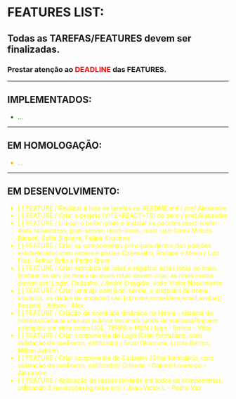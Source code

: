 # FEATURES LIST:

## Todas as TAREFAS/FEATURES devem ser finalizadas.
### Prestar atenção ao <span style="color:red">DEADLINE</span> das FEATURES. 

---
## IMPLEMENTADOS:
<ul style="color:green">
	<li> ...</li>
</ul>

---
## EM HOMOLOGAÇÃO:
<ul style="color:orange">
   <li> ...</li>
</ul>

---
## EM DESENVOLVIMENTO:
<ul style="color:yellow">
<li>[   ] FEATURE / Realizar a lista de tarefas no README.md / prof.Alexandre </li>
<li>[   ] FEATURE / Criar o projeto (VITE+REACT+TS) do zero / prof.Alexandre </li>
<li>[   ] FEATURE / Limpar o boiler-plate e instalar os pacotes react-router-dom, tailwindcss, json-server, react-icons, react-use-form/ Moisés Barsoti, Sofia Siqueira, Felipe Kirschne </li>
<li>[   ] FEATURE / Criar os componentes principais dentro dos padrões estabelecidos com nomes e pastas Cabecalho, Rodape e Menu /  Luiz Flosi, Arthur Brito e Pedro Brum  </li>
<li>[   ] FEATURE / Criar estrutura de rotas e registrar estas rotas no main, lembrar os dev do menu de quais rotas devem criar, as rotas inicias devem ser: Login, Cadastro. /  André Emygdio, João Victor Nascimento </li>
<li>[   ] FEATURE / Criar uma api com json-server, o endpoint de nome usuarios, os dados do endpoint são [id,nome,nomeUser,email,avatar]/ Rossoni - Kelson- Alex  </li>
<li>[   ] FEATURE / Criação de conteúdo dinâmico na Home - sistema de notícias(Colocar uma api publica trocando cards de noticias)Peguem exemplos em sites como UOL, TERRA e MSN /  Iago - Enrico - Vitor   </li>
<li>[   ] FEATURE / Criar componente de Login(Criar formulário, com validação de useForms, estilizado) /  Enzo Okuizumi, Lucas Barros, Milton Jakson
    </li>
<li>[   ] FEATURE / Criar componente de Cadastro (Criar formulário, com validação de useForms, estilizado)/  Orlando - Gabriel Lourenço - Alexandre </li>
<li>[   ] FEATURE / Aplicação de responsividade em todos os componentes, utilizando 3 resoluções(lg,md e sm) / Joao Victor L - Pedro Vaz </li>
</ul>